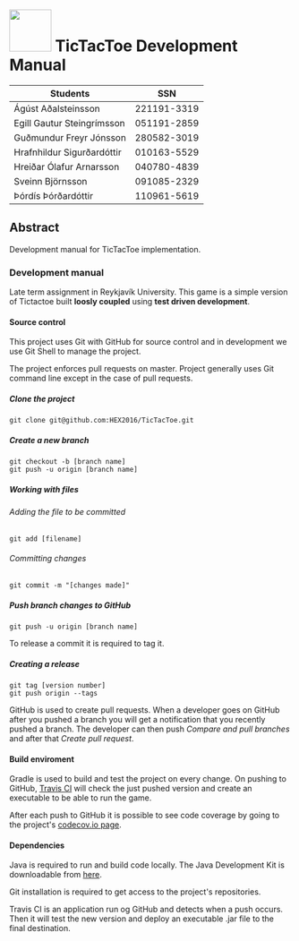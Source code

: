 # <img src="http://www.ru.is/media/hr/skjol/default_white.png" width="75" height="75" /> TicTacToe Development Manual 

| Students                  | SSN         |
|---------------------------|:-----------:|
|Ágúst Aðalsteinsson        | 221191-3319 |
|Egill Gautur Steingrímsson | 051191-2859 |
|Guðmundur Freyr Jónsson    | 280582-3019 |
|Hrafnhildur Sigurðardóttir | 010163-5529 |
|Hreiðar Ólafur Arnarsson   | 040780-4839 |
|Sveinn Björnsson           | 091085-2329 |
|Þórdís Þórðardóttir        | 110961-5619 |

## Abstract

Development manual for TicTacToe implementation.

### Development manual

Late term assignment in Reykjavík University. 
This game is a simple version of Tictactoe built __loosly coupled__ using __test driven development__.

#### Source control

This project uses Git with GitHub for source control and in development we use Git Shell to manage the project.

The project enforces pull requests on master. Project generally uses Git command line except in the case of pull requests.

##### Clone the project
    git clone git@github.com:HEX2016/TicTacToe.git

##### Create a new branch
    git checkout -b [branch name]
    git push -u origin [branch name]

##### Working with files
###### Adding the file to be committed
    git add [filename]
###### Committing changes
    git commit -m "[changes made]"

##### Push branch changes to GitHub
    git push -u origin [branch name]

To release a commit it is required to tag it.

##### Creating a release
    git tag [version number]
    git push origin --tags

GitHub is used to create pull requests. When a developer goes on GitHub after you pushed a branch you will get a notification that you recently pushed a branch. The developer can then push _Compare and pull branches_ and after that _Create pull request_.

#### Build enviroment

Gradle is used to build and test the project on every change. On pushing to GitHub, [Travis CI](https://travis-ci.org/HEX2016/TicTacToe) will check the just pushed version and create an executable to be able to run the game.

After each push to GitHub it is possible to see code coverage by going to the project's [codecov.io page](https://codecov.io/gh/HEX2016/TicTacToe).

#### Dependencies

Java is required to run and build code locally. The Java Development Kit is downloadable from [here](http://www.oracle.com/technetwork/java/javase/downloads/index.html).

Git installation is required to get access to the project's repositories.

Travis CI is an application run og GitHub and detects when a push occurs. Then it will test the new version and deploy an executable .jar file to the final destination.

